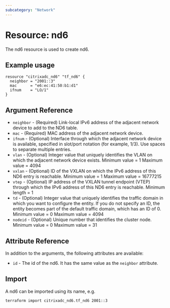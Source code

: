 ```yaml
---
subcategory: "Network"
---
```


# Resource: nd6

The nd6 resource is used to create nd6.


## Example usage

```hcl
resource "citrixadc_nd6" "tf_nd6" {
  neighbor = "2001::3"
  mac      = "e6:ec:41:50:b1:d1"
  ifnum    = "LO/1"
}
```


## Argument Reference

* `neighbor` - (Required) Link-local IPv6 address of the adjacent network device to add to the ND6 table.
* `mac` - (Required) MAC address of the adjacent network device.
* `ifnum` - (Optional) Interface through which the adjacent network device is available, specified in slot/port notation (for example, 1/3). Use spaces to separate multiple entries.
* `vlan` - (Optional) Integer value that uniquely identifies the VLAN on which the adjacent network device exists. Minimum value =  1 Maximum value =  4094
* `vxlan` - (Optional) ID of the VXLAN on which the IPv6 address of this ND6 entry is reachable. Minimum value =  1 Maximum value =  16777215
* `vtep` - (Optional) IP address of the VXLAN tunnel endpoint (VTEP) through which the IPv6 address of this ND6 entry is reachable. Minimum length =  1
* `td` - (Optional) Integer value that uniquely identifies the traffic domain in which you want to configure the entity. If you do not specify an ID, the entity becomes part of the default traffic domain, which has an ID of 0. Minimum value =  0 Maximum value =  4094
* `nodeid` - (Optional) Unique number that identifies the cluster node. Minimum value =  0 Maximum value =  31


## Attribute Reference

In addition to the arguments, the following attributes are available:

* `id` - The id of the nd6. It has the same value as the `neighbor` attribute.


## Import

A nd6 can be imported using its name, e.g.

```shell
terraform import citrixadc_nd6.tf_nd6 2001::3
```

